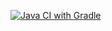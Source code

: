 [![Java CI with Gradle](https://github.com/BloodyOrgy/zadanieAuto/actions/workflows/main.yml/badge.svg)](https://github.com/BloodyOrgy/zadanieAuto/actions/workflows/main.yml)